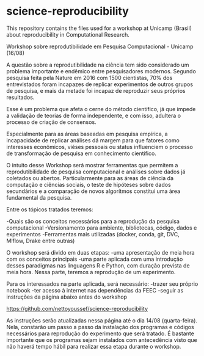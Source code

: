 # science-reproducibility
This repository contains the files used for a workshop at Unicamp (Brasil) about reproducibility in Computational Research.


Workshop sobre reprodutibilidade em Pesquisa Computacional - Unicamp (16/08)


A questão sobre a reprodutibilidade na ciência tem sido considerado um problema importante e endêmico entre pesquisadores modernos. Segundo pesquisa feita pela Nature em 2016 com 1500 cientistas, 70% dos entrevistados foram incapazes de replicar experimentos de outros grupos de pesquisa, e mais da metade foi incapaz de reproduzir seus próprios resultados.

Esse é um problema que afeta o cerne do método científico, já que impede a validação de teorias de forma independente, e com isso, adultera o processo de criação de consensos. 

Especialmente para as áreas baseadas em pesquisa empírica, a incapacidade de replicar análises dá margem para que fatores como interesses econômicos, viéses pessoais ou status influenciem o processo de transformação de pesquisa em conhecimento científico.

O intuito desse Workshop será mostrar ferramentas que permitem a reprodutibilidade de pesquisa computacional e análises sobre dados já coletados ou abertos. Particularmente para as áreas de ciência da computação e ciências sociais, o teste de hipóteses sobre dados secundários e a comparação de novos algorítmos constitui uma área fundamental da pesquisa.

Entre os tópicos tratados teremos:

-Quais são os conceitos necessários para a reprodução da pesquisa computacional
-Versionamento para ambiente, bibliotecas, código, dados e experimentos
-Ferramentas mais utilizadas (docker, conda, git, DVC, Mlflow, Drake entre outras)

O workshop será divido em duas etapas:
-uma apresentação de meia hora com os conceitos principais
-uma parte aplicada com uma introdução desses paradigmas nas linguagens R e Python, com duração prevista de meia hora. Nessa parte, teremos a reprodução de um experimento.

Para os interessados na parte aplicada, será necessário:
-trazer seu próprio notebook
-ter acesso à internet nas dependências da FEEC
-seguir as instruções da página abaixo antes do workshop

https://github.com/nettoyoussef/science-reproducibility

As instruções serão atualizadas nessa página até o dia 14/08 (quarta-feira). Nela, constarão um passo a passo da instalação dos programas e códigos necessários para reprodução do experimento que será tratado. É bastante importante que os programas sejam instalados com antecedência visto que não haverá tempo hábil para realizar essa etapa durante o workshop.
